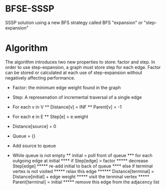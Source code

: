 # BFSE-SSSP
SSSP solution using a new BFS strategy called BFS "expansion"
or "step-expansion"

# Algorithm
The algorithm introduces two new properties to store: factor
and step. In order to use step-expansion, a graph must store 
step for each edge. Factor can be stored or calculated at each 
use of step-expansion without negatively affecting performance.

 * Factor: the minimum edge weight found in the graph
 * Step: A represenation of incremental traversal of a single edge

*  For each v in V
**    Distance[v] = INF
**    Parent[v] = -1
*  For each e in E
**    Step[e] = e.weight
*  Distance[source] = 0
*  Queue = {}
*  Add source to queue
*  While queue is not empty
**    initial = poll front of queue
***      for each outgoing edge at initial
****        if Step[edge] > factor
*****          decrease Step[edge]
*****          re-add initial to back of queue
****        else if terminal vertex is not visited
*****          relax this edge
******            Distance[terminal] = Distance[initial] + edge weight
*****          visit the terminal vertex
*****          Parent[terminal] = initial
*****          remove this edge from the adjacency list
